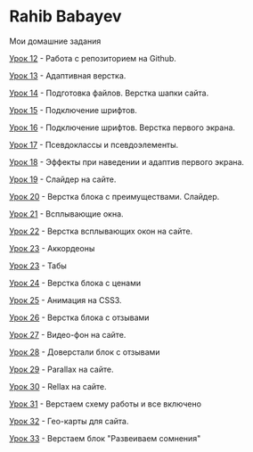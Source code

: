 

# Rahib Babayev
Мои домашние задания

[Урок 12](https://ruhheeb.github.io/lesson_12/ "Моя готовая домашка") - Работа с репозиторием на Github.


[Урок 13](https://ruhheeb.github.io/lesson_13/ "Моя готовая домашка") - Адаптивная верстка.


[Урок 14](https://ruhheeb.github.io/lesson_14/ "Моя готовая домашка") - Подготовка файлов. Верстка шапки сайта.


[Урок 15](https://ruhheeb.github.io/lesson_15/ "Моя готовая домашка") - Подключение шрифтов.


[Урок 16](https://ruhheeb.github.io/lesson_16/ "Моя готовая домашка") - Подключение шрифтов. Верстка первого экрана.


[Урок 17](https://ruhheeb.github.io/lesson_17/ "Моя готовая домашка") - Псевдоклассы и псевдоэлементы.


[Урок 18](https://ruhheeb.github.io/lesson_18/ "Моя готовая домашка") - Эффекты при наведении и адаптив первого экрана.


[Урок 19](https://ruhheeb.github.io/lesson_19/ "Моя готовая домашка") - Слайдер на сайте.


[Урок 20](https://ruhheeb.github.io/lesson_20/ "Моя готовая домашка") - Верстка блока с преимуществами. Слайдер.


[Урок 21](https://ruhheeb.github.io/lesson_21/ "Моя готовая домашка") - Всплывающие окна.


[Урок 22](https://ruhheeb.github.io/lesson_22/ "Моя готовая домашка") - Верстка всплывающих окон на сайте.


[Урок 23](https://ruhheeb.github.io/lesson_23/Collapse/ "Моя готовая домашка") - Аккордеоны


[Урок 23](https://ruhheeb.github.io/lesson_23/Tabs/ "Моя готовая домашка") - Табы


[Урок 24](https://ruhheeb.github.io/lesson_24/ "Моя готовая домашка") - Верстка блока с ценами


[Урок 25](https://ruhheeb.github.io/lesson_25/ "Моя готовая домашка") - Анимация на CSS3.


[Урок 26](https://ruhheeb.github.io/lesson_26/ "Моя готовая домашка") - Верстка блока с отзывами


[Урок 27](https://ruhheeb.github.io/lesson_27/ "Моя готовая домашка") - Видео-фон на сайте.


[Урок 28](https://ruhheeb.github.io/lesson_28/ "Моя готовая домашка") - Доверстали блок с отзывами


[Урок 29](https://ruhheeb.github.io/lesson_29/parallax/ "Моя готовая домашка") - Parallax на сайте.


[Урок 30](https://ruhheeb.github.io/lesson_30/rellax/ "Моя готовая домашка") - Rellax на сайте.


[Урок 31](https://ruhheeb.github.io/lesson_31/ "Моя готовая домашка") - Верстаем схему работы и все включено


[Урок 32](https://ruhheeb.github.io/lesson_32/ "Моя готовая домашка") - Гео-карты для сайта.


[Урок 33](https://ruhheeb.github.io/lesson_33/ "Моя готовая домашка") - Верстаем блок "Развеиваем сомнения"


